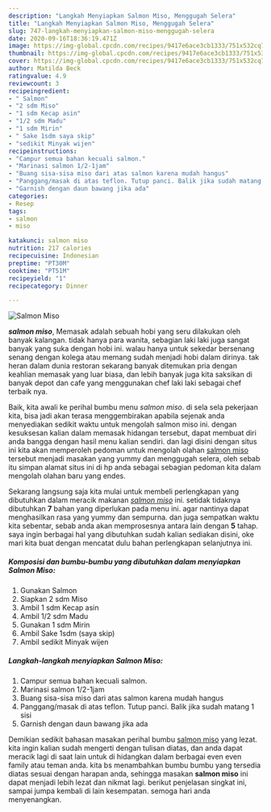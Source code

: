 ```yaml
---
description: "Langkah Menyiapkan Salmon Miso, Menggugah Selera"
title: "Langkah Menyiapkan Salmon Miso, Menggugah Selera"
slug: 747-langkah-menyiapkan-salmon-miso-menggugah-selera
date: 2020-09-16T18:36:19.471Z
image: https://img-global.cpcdn.com/recipes/9417e6ace3cb1333/751x532cq70/salmon-miso-foto-resep-utama.jpg
thumbnail: https://img-global.cpcdn.com/recipes/9417e6ace3cb1333/751x532cq70/salmon-miso-foto-resep-utama.jpg
cover: https://img-global.cpcdn.com/recipes/9417e6ace3cb1333/751x532cq70/salmon-miso-foto-resep-utama.jpg
author: Matilda Beck
ratingvalue: 4.9
reviewcount: 3
recipeingredient:
- " Salmon"
- "2 sdm Miso"
- "1 sdm Kecap asin"
- "1/2 sdm Madu"
- "1 sdm Mirin"
- " Sake 1sdm saya skip"
- "sedikit Minyak wijen"
recipeinstructions:
- "Campur semua bahan kecuali salmon."
- "Marinasi salmon 1/2-1jam"
- "Buang sisa-sisa miso dari atas salmon karena mudah hangus"
- "Panggang/masak di atas teflon. Tutup panci. Balik jika sudah matang 1 sisi"
- "Garnish dengan daun bawang jika ada"
categories:
- Resep
tags:
- salmon
- miso

katakunci: salmon miso 
nutrition: 217 calories
recipecuisine: Indonesian
preptime: "PT30M"
cooktime: "PT51M"
recipeyield: "1"
recipecategory: Dinner

---
```



![Salmon Miso](https://img-global.cpcdn.com/recipes/9417e6ace3cb1333/751x532cq70/salmon-miso-foto-resep-utama.jpg)

<b><i>salmon miso</i></b>, Memasak adalah sebuah hobi yang seru dilakukan oleh banyak kalangan. tidak hanya para wanita, sebagian laki laki juga sangat banyak yang suka dengan hobi ini. walau hanya untuk sekedar bersenang senang dengan kolega atau memang sudah menjadi hobi dalam dirinya. tak heran dalam dunia restoran sekarang banyak ditemukan pria dengan keahlian memasak yang luar biasa, dan lebih banyak juga kita saksikan di banyak depot dan cafe yang menggunakan chef laki laki sebagai chef terbaik nya.

Baik, kita awali ke perihal bumbu menu <i>salmon miso</i>. di sela sela pekerjaan kita, bisa jadi akan terasa menggembirakan apabila sejenak anda menyediakan sedikit waktu untuk mengolah salmon miso ini. dengan kesuksesan kalian dalam memasak hidangan tersebut, dapat membuat diri anda bangga dengan hasil menu kalian sendiri. dan lagi disini dengan situs ini kita akan memperoleh pedoman untuk mengolah olahan <u>salmon miso</u> tersebut menjadi masakan yang yummy dan menggugah selera, oleh sebab itu simpan alamat situs ini di hp anda sebagai sebagian pedoman kita dalam mengolah olahan baru yang endes.




Sekarang langsung saja kita mulai untuk membeli perlengkapan yang dibutuhkan dalam meracik makanan <u><i>salmon miso</i></u> ini. setidak tidaknya dibutuhkan <b>7</b> bahan yang diperlukan pada menu ini. agar nantinya dapat menghasilkan rasa yang yummy dan sempurna. dan juga sempatkan waktu kita sebentar, sebab anda akan memprosesnya antara lain dengan <b>5</b> tahap. saya ingin berbagai hal yang dibutuhkan sudah kalian sediakan disini, oke mari kita buat dengan mencatat dulu bahan perlengkapan selanjutnya ini.

<!--inarticleads1-->

##### Komposisi dan bumbu-bumbu yang dibutuhkan dalam menyiapkan Salmon Miso:

1. Gunakan  Salmon
1. Siapkan 2 sdm Miso
1. Ambil 1 sdm Kecap asin
1. Ambil 1/2 sdm Madu
1. Gunakan 1 sdm Mirin
1. Ambil  Sake 1sdm (saya skip)
1. Ambil sedikit Minyak wijen




<!--inarticleads2-->

##### Langkah-langkah menyiapkan Salmon Miso:

1. Campur semua bahan kecuali salmon.
1. Marinasi salmon 1/2-1jam
1. Buang sisa-sisa miso dari atas salmon karena mudah hangus
1. Panggang/masak di atas teflon. Tutup panci. Balik jika sudah matang 1 sisi
1. Garnish dengan daun bawang jika ada




Demikian sedikit bahasan masakan perihal bumbu <u>salmon miso</u> yang lezat. kita ingin kalian sudah mengerti dengan tulisan diatas, dan anda dapat meracik lagi di saat lain untuk di hidangkan dalam berbagai even even family atau teman anda. kita bs menambahkan bumbu bumbu yang tersedia diatas sesuai dengan harapan anda, sehingga masakan <b>salmon miso</b> ini dapat menjadi lebih lezat dan nikmat lagi. berikut penjelasan singkat ini, sampai jumpa kembali di lain kesempatan. semoga hari anda menyenangkan.
